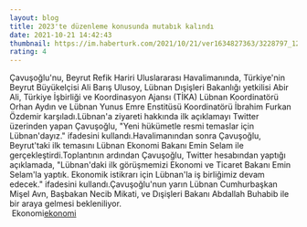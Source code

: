 ```yaml
--- 
layout: blog
title: 2023'te düzenleme konusunda mutabık kalındı
date: 2021-10-21 14:42:43
thumbnail: https://im.haberturk.com/2021/10/21/ver1634827363/3228797_1200x627.jpg
rating: 4
---
```

Çavuşoğlu'nu, Beyrut Refik Hariri Uluslararası Havalimanında, Türkiye'nin Beyrut Büyükelçisi Ali Barış Ulusoy, Lübnan Dışişleri Bakanlığı yetkilisi Abir Ali, Türkiye İşbirliği ve Koordinasyon Ajansı (TİKA) Lübnan Koordinatörü Orhan Aydın ve Lübnan Yunus Emre Enstitüsü Koordinatörü İbrahim Furkan Özdemir karşıladı.Lübnan'a ziyareti hakkında ilk açıklamayı Twitter üzerinden yapan Çavuşoğlu, "Yeni hükümetle resmi temaslar için Lübnan'dayız." ifadesini kullandı.Havalimanından sonra Çavuşoğlu, Beyrut'taki ilk temasını Lübnan Ekonomi Bakanı Emin Selam ile gerçekleştirdi.Toplantının ardından Çavuşoğlu, Twitter hesabından yaptığı açıklamada, "Lübnan'daki ilk görüşmemizi Ekonomi ve Ticaret Bakanı Emin Selam'la yaptık. Ekonomik istikrarı için Lübnan'la iş birliğimiz devam edecek." ifadesini kullandı.Çavuşoğlu'nun yarın Lübnan Cumhurbaşkan Mişel Avn, Başbakan Necib Mikati, ve Dışişleri Bakanı Abdallah Buhabib ile bir araya gelmesi bekleniliyor.</br>&nbsp;Ekonomi<a href="Ekonomi">ekonomi</a>